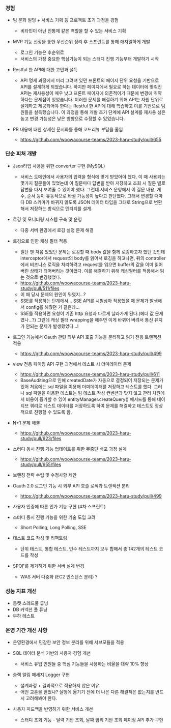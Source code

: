 
### 경험

- 팀 문화 빌딩 + 서비스 기획 등 프로젝트 초기 과정을 경험 
	- 비타민이 아닌 진통제 같은 역할을 할 수 있는 서비스 기획

- MVP 기능 선정을 통한 우선순위 정리 후 스프린트를 통해 애자일하게 개발
	- 로그인 기능은 후순위로
	- 서비스의 가장 중요한 핵심기능이 되는 스터디 진행 기능부터 개발하기 시작

- Restful 한 API에 대한 고민과 설득
	- API 명세 과정에서 미리 그려져 있던 프론트의 페이지 단위 요청을 기반으로 API를 설계하게 되었습니다. 하지만 페이지에서 필요로 하는 데이터에 맞춰진 API는 재사용성이 매우 낮고 프론트 페이지에  의존적이기 때문에 변경에 취약하다는 문제점이 있었습니다. 이러한 문제를 해결하기 위해 API는 자원 단위로 설계하고 제공되어야 한다는 Restful 한 API에 대해 학습하고 이를 기반으로 팀원들을 설득했습니다. 이 과정을 통해 개발 초기 단계에 API 설계를 재사용  성은 높고 변경 가능성은 낮은 방향으로 수정할 수 있었습니다.

- PR 내용에 대한 상세한 문서화를 통해 코드리뷰 부담을 줄임
	- https://github.com/woowacourse-teams/2023-haru-study/pull/655

### 단순 피처 개발

- Json타입 사용을 위한 converter 구현 (MySQL)
	- 서비스 도메인에서 사용자의 입력을 형식에 맞게 받았어야 했다. 이 때 사용되는 몇가지 질문들이 있었는데 이 질문마다 답변을 받아 저장하고 조회 시 질문 별로 답변을 다시 보여줄 수 있어야 했다. 그런데 서비스 운영에서 이 질문 내용, 개수, 순서 등이 유동적으로 바뀔 가능성이 높다고 판단했다. 그래서 변경할 때마다 DB 스키마가 바뀌지 않도록 JSON 데이터 타입을 그대로 String으로 변환해서 저장하는 방식으로 엔티티를 설계.


- 로깅 및 모니터링 시스템 구축 및 운영
	- 다중 서버 환경에서 로깅 설정 문제 해결


- 로깅으로 인한 캐싱 필터 적용
	- 일단 맨 처음 있었던 문제는 로깅할 때 body 값을 함께 로깅하고자 했던 것인데 interceptor에서 request의 body를 읽어서 로깅을 하고나면, 뒤의 controller에서 비즈니스 로직을 처리하려고 request를 읽으면 buffer의 값을 이미 읽어버린 상태가 되어버리는 것이었다. 이를 해결하기 위해 캐싱필터를 적용해서 읽는 것으로 변경했었다.
	- https://github.com/woowacourse-teams/2023-haru-study/pull/511/files
	- 이 때 당시 문제의 원인이 뭐였지...?
	- SSE를 적용하는 단계에서... SSE API를 시험삼아 적용했을 때 문제가 발생해서 config를 해줬던 거 같은데...
	- SSE를 적용하면 요청이 기존 http 요청과 다르게 날라가게 된다.(헤더 값 문제였나...?) 그런데 캐싱 필터 wrapping을 해주면 이게 바뀌어 버려서 통신 유지가 안되는 문제가 발생했었다...!


- 로그인 기능에서 Oauth 관련 외부 API 호출 기능을 분리하고 읽기 전용 트랜잭션 적용
	- https://github.com/woowacourse-teams/2023-haru-study/pull/499


- view 전용 페이징 API 구현 과정에서 테스트 시 더미데이터 문제
	- https://github.com/woowacourse-teams/2023-haru-study/pull/611
	- BaseAuditing으로 인해 createdDate가 자동으로 결정되어 저장되는 문제가 있어 처음에는 sql 파일을 이용해 더미데이터를 저장하고 테스트를 했다. 그러나 sql 파일을 이용한 테스트는 팀 테스트 작성 컨벤션과 맞지 않고 관리 차원에서 비용이 증가할 수 있어 entityManager.createQuery() 메서드를 통해 네이티브 쿼리로 테스트 데이터를 저장하도록 하여 문제를 해결하고 테스트도 정상적으로 진행할 수 있도록 함.


- N+1 문제 해결
	- https://github.com/woowacourse-teams/2023-haru-study/pull/623/files


- 스터디 동시 진행 기능 업데이트를 위한 무중단 배포 과정 설계
	- https://github.com/woowacourse-teams/2023-haru-study/pull/655/files
	

- 브랜칭 전략 수립 및 수정사항 제안


- Oauth 2.0 로그인 기능 시 외부 API 호출 로직과 트랜잭션 분리
	- https://github.com/woowacourse-teams/2023-haru-study/pull/499

- 사용자 인증에 따른 인가 기능 구현 (4차 스프린트)

- 스터디 동시 진행 기능을 위한 기술 도입 고려
	- Short Polling, Long Polling, SSE

- 테스트 코드 작성 및 리팩토링
	- 단위 테스트, 통합 테스트, 인수 테스트까지 모두 합해서 총 142개의 테스트 코드를 작성

- SPOF를 제거하기 위한 서버 설계 변경
	- WAS 서버 다중화 (EC2 인스턴스 분리) ?

### 성능 지표 개선

- 톰캣 스레드풀 튜닝
- DB 커넥션 풀 튜닝
- 부하 테스트 

### 운영 기간 개선 사항

- 운영환경에서 민감한 보안 정보 분리를 위해 서브모듈을 적용

- SQL 데이터 분석 기반의 사용자 경험 개선
	- 서비스 유입 인원들 중 핵심 기능들을 사용하는 비율을 대략 10% 향상

- 슬랙 알림 메세지 Logger 구현
	- 설계과정 + 결과적으로 적용하지 않은 이유
	- 어떤 교훈을 얻었나? 실행에 옮기기 전에 더 나은 다른 해결책은 없는지를 반드시 고려해봐야 한다.

- 사용자 피드백을 반영하기 위한 서비스 개선
	- 스터디 조회 기능 - 달력 기반 조회, 날짜 범위 기반 조회 페이징 API 추가 구현



